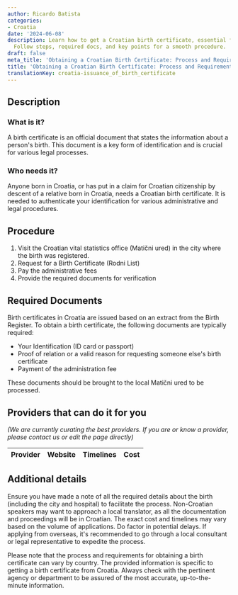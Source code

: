 ```yaml
---
author: Ricardo Batista
categories:
- Croatia
date: '2024-06-08'
description: Learn how to get a Croatian birth certificate, essential for legal purposes.
  Follow steps, required docs, and key points for a smooth procedure.
draft: false
meta_title: 'Obtaining a Croatian Birth Certificate: Process and Requirements'
title: 'Obtaining a Croatian Birth Certificate: Process and Requirements'
translationKey: croatia-issuance_of_birth_certificate
---
```



## Description
### What is it?
A birth certificate is an official document that states the information about a person's birth. This document is a key form of identification and is crucial for various legal processes.

### Who needs it?
Anyone born in Croatia, or has put in a claim for Croatian citizenship by descent of a relative born in Croatia, needs a Croatian birth certificate. It is needed to authenticate your identification for various administrative and legal procedures.

## Procedure
1. Visit the Croatian vital statistics office (Matični ured) in the city where the birth was registered.
2. Request for a Birth Certificate (Rodni List)
3. Pay the administrative fees
4. Provide the required documents for verification

## Required Documents
Birth certificates in Croatia are issued based on an extract from the Birth Register. To obtain a birth certificate, the following documents are typically required:

- Your Identification (ID card or passport)
- Proof of relation or a valid reason for requesting someone else's birth certificate
- Payment of the administration fee

These documents should be brought to the local Matični ured to be processed.

## Providers that can do it for you

_(We are currently curating the best providers. If you are or know a provider, please contact us or edit the page directly)_

| Provider        |     Website     |     Timelines    |       Cost      |
| --------------- | --------------- |  :-------------: | :-------------: |

## Additional details
Ensure you have made a note of all the required details about the birth (including the city and hospital) to facilitate the process. Non-Croatian speakers may want to approach a local translator, as all the documentation and proceedings will be in Croatian. The exact cost and timelines may vary based on the volume of applications. Do factor in potential delays. If applying from overseas, it's recommended to go through a local consultant or legal representative to expedite the process.
   
Please note that the process and requirements for obtaining a birth certificate can vary by country. The provided information is specific to getting a birth certificate from Croatia. Always check with the pertinent agency or department to be assured of the most accurate, up-to-the-minute information.
